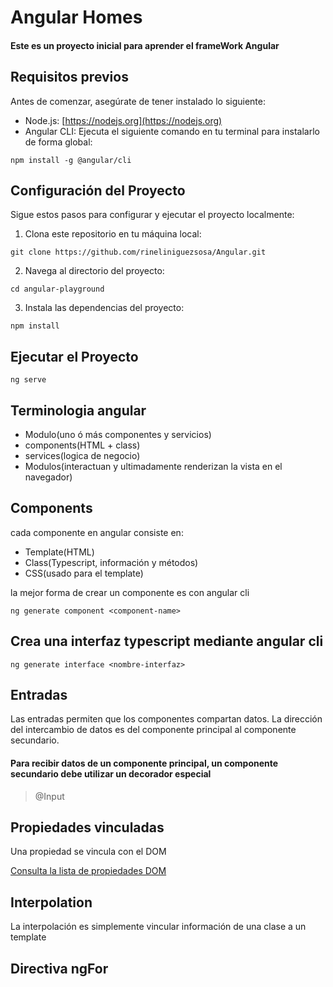 # Angular Homes

#### Este es un proyecto inicial para aprender el frameWork Angular

## Requisitos previos

Antes de comenzar, asegúrate de tener instalado lo siguiente:

- Node.js: [https://nodejs.org](https://nodejs.org)
- Angular CLI: Ejecuta el siguiente comando en tu terminal para instalarlo de forma global:

```shell
npm install -g @angular/cli
```

## Configuración del Proyecto

Sigue estos pasos para configurar y ejecutar el proyecto localmente:

1. Clona este repositorio en tu máquina local:

```shell
git clone https://github.com/rineliniguezsosa/Angular.git
```

2. Navega al directorio del proyecto:

```shell
cd angular-playground
```

3. Instala las dependencias del proyecto:

```shell
npm install
```

## Ejecutar el Proyecto

```shell
ng serve
```

## Terminologia angular

- Modulo(uno ó más componentes y servicios)
- components(HTML + class)
- services(logica de negocio)
- Modulos(interactuan y ultimadamente renderizan la vista en el navegador)

## Components

cada componente en angular consiste en:

- Template(HTML)
- Class(Typescript, información y métodos)
- CSS(usado para el template)

la mejor forma de crear un componente es con angular cli

```shell
ng generate component <component-name>
```

## Crea una interfaz typescript mediante angular cli

```shell
ng generate interface <nombre-interfaz>
```

## Entradas

Las entradas permiten que los componentes compartan datos. La dirección del intercambio de datos es del componente principal al componente secundario.

#### Para recibir datos de un componente principal, un componente secundario debe utilizar un decorador especial 

>@Input


## Propiedades vinculadas

Una propiedad se vincula con el DOM

[Consulta la lista de propiedades DOM](https://developer.mozilla.org/en-US/docs/Web/API/Document_Object_Model)

## Interpolation

La interpolación es simplemente vincular información de una clase a un template

## Directiva ngFor